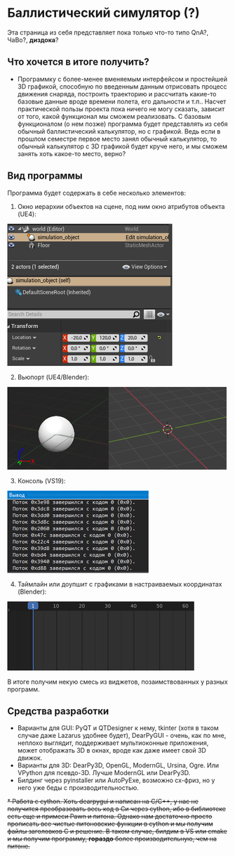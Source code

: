 # Баллистический симулятор (?)
Эта страница из себя представляет пока только что-то типо QnA?, ЧаВо?, __диздока__?

## Что хочется в итоге получить?
- Программку с более-менее вменяемым интерфейсом и простейшей 3D графикой, способную по введенным данным отрисовать процесс движения снаряда, построить траекторию и рассчитать какие-то базовые данные вроде времени полета, его дальности и т.п.. Насчет практической пользы проекта пока ничего не могу сказать, зависит от того, какой функционал мы сможем реализовать. С базовым функционалом (о нем позже) программа будет представлять из себя обычный баллистический калькулятор, но с графикой.
  Ведь если в прошлом семестре первое место занял обычный калькулятор, то обычный калькулятор с 3D графикой будет круче него, и мы сможем занять хоть какое-то место, верно?

## Вид программы
  Программа будет содержать в себе несколько элементов:
1. Окно иерархии объектов на сцене, под ним окно атрибутов объекта (UE4):

![hierarchy](https://github.com/Heldmaster/ballisticsim/blob/main/hierarchy.png)

2. Вьюпорт (UE4/Blender):

![viewport](https://github.com/Heldmaster/ballisticsim/blob/main/viewport.png)

3. Консоль (VS19):

![hierarchy](https://github.com/Heldmaster/ballisticsim/blob/main/console.png)

4. Таймлайн или доупшит с графиками в настраиваемых координатах (Blender):

![timeline](https://github.com/Heldmaster/ballisticsim/blob/main/timeline.png) 
  
В итоге получим некую смесь из виджетов, позаимствованных у разных программ.
  
  
  
  
  
## Средства разработки
* Варианты для GUI: PyQT и QTDesigner к нему, tkinter (хотя в таком случае даже Lazarus удобнее будет), DearPyGUI - очень, как по мне, неплохо выглядит, поддерживает мультиоконные приложения, может отображать 3D в окнах, вроде как даже имеет свой 3D движок.
* Варианты для 3D: DearPy3D, OpenGL, ModernGL, Ursina, Ogre. Или VPython для псевдо-3D. Лучше ModernGL или DearPy3D.
* Билдинг через pyinstaller или AutoPyExe, возможно сх-фриз, но у него уже беды с производительностью.

~~* Работа с cython. Хоть dearpygui и написан на C/C++, у нас не получится преобразовать весь код в Си через cython, ибо в библиотеке есть еще и примеси Pawn и питона. Однако нам достаточно просто прописать все чистые питоновские функции в cython и мы получим файлы заголовков C и решение. В таком случае, билдим в VS или cmake и мы получим программу, __гораздо__ более производительную, чем на питоне.~~
